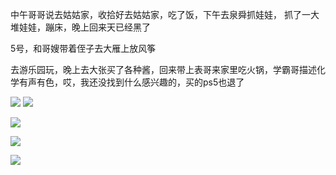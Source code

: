 中午哥哥说去姑姑家，收拾好去姑姑家，吃了饭，下午去泉舜抓娃娃，
抓了一大堆娃娃，蹦床，晚上回来天已经黑了



5号，和哥嫂带着侄子去大雁上放风筝

去游乐园玩，晚上去大张买了各种酱，回来带上表哥来家里吃火锅，学霸哥描述化学有声有色，哎，我还没找到什么感兴趣的，买的ps5也退了

![](http://upload-images.jianshu.io/upload_images/6904315-e58ae42e095fadf9.jpg?imageMogr2/auto-orient/strip%7CimageView2/2/w/1080/q/50)
![](http://upload-images.jianshu.io/upload_images/6904315-2fb7c1117b1e5124.jpg?imageMogr2/auto-orient/strip%7CimageView2/2/w/1080/q/50)

![](http://upload-images.jianshu.io/upload_images/6904315-43c1ea8c5859591f.jpg?imageMogr2/auto-orient/strip%7CimageView2/2/w/1080/q/50)

![](http://upload-images.jianshu.io/upload_images/6904315-484cbda6d85902e7.jpg?imageMogr2/auto-orient/strip%7CimageView2/2/w/1080/q/50)

![](http://upload-images.jianshu.io/upload_images/6904315-dd6cc66c26b881b7.jpg?imageMogr2/auto-orient/strip%7CimageView2/2/w/1080/q/50)
